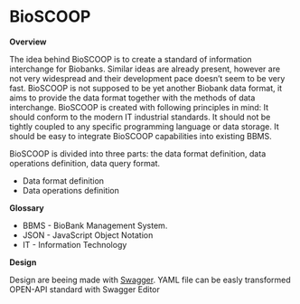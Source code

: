 # BioSCOOP

**Overview**

The idea behind BioSCOOP is to create a standard of information interchange for Biobanks. Similar ideas are already present, however are not very widespread and their development pace doesn’t seem to be very fast. BioSCOOP is not supposed to be yet another Biobank data format, it aims to provide the data format together with the methods of data interchange. BioSCOOP is created with following principles in mind:
It should conform to the modern IT industrial standards.
It should not be tightly coupled to any specific programming language or data storage.
It should be easy to integrate BioSCOOP capabilities into existing BBMS.

BioSCOOP is divided into three parts: the data format definition, data operations definition, data query format.

- Data format definition
- Data operations definition


**Glossary**

- BBMS - BioBank Management System.
- JSON - JavaScript Object Notation
- IT - Information Technology

**Design**

Design are beeing made with [Swagger](https://swagger.io/). YAML file can be easly transformed OPEN-API standard with Swagger Editor 
